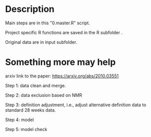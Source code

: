 # Description
Main steps are in this "0.master.R" script.

Project specific R functions are saved in the R subfolder .

Original data are in input subfolder.

# Something more may help
arxiv link to the paper: https://arxiv.org/abs/2010.03551

Step 1: data clean and merge.

Step 2: data exclusion based on NMR

Step 3: definition adjustment, i.e., adjust alternative definition data to standard 28 weeks data.

Step 4: model

Step 5: model check
